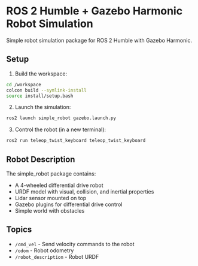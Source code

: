 # ROS 2 Humble + Gazebo Harmonic Robot Simulation

Simple robot simulation package for ROS 2 Humble with Gazebo Harmonic.

## Setup

1. Build the workspace:
```bash
cd /workspace
colcon build --symlink-install
source install/setup.bash
```

2. Launch the simulation:
```bash
ros2 launch simple_robot gazebo.launch.py
```

3. Control the robot (in a new terminal):
```bash
ros2 run teleop_twist_keyboard teleop_twist_keyboard
```

## Robot Description

The simple_robot package contains:
- A 4-wheeled differential drive robot
- URDF model with visual, collision, and inertial properties
- Lidar sensor mounted on top
- Gazebo plugins for differential drive control
- Simple world with obstacles

## Topics

- `/cmd_vel` - Send velocity commands to the robot
- `/odom` - Robot odometry
- `/robot_description` - Robot URDF